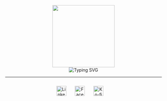 <div>

<div align="center">
<img src="https://i.imgur.com/vCdkZec.gif" width="200">
  
<div>
<img src="https://readme-typing-svg.demolab.com?font=Fira+Code&weight=500&size=30&duration=0.0001&pause=&color=9842F5&center=true&vCenter=true&repeat=false&random=false&width=435&lines=Aldrene+Aguilar" alt="Typing SVG" />
<hr style="border-color:white;">
<img src="https://readme-typing-svg.demolab.com?font=Fira+Code&weight=500&size=25&pause=1000&color=9842F5&center=true&vCenter=true&random=false&width=700&lines=Hello%2C+I'm+Aldrene+A.+Aguilar;An+aspiring+Java+%7C+Spring+Boot+Developer;Open+for+any+role+involving+Java" alt="" />
</div>

</div>
<p align="center">
  <a href="https://www.linkedin.com/in/aldrene-aguilar/"><img width="32px" alt="LinkedIn" title="LinkedIn" src="https://img.icons8.com/?size=100&id=8808&format=png&color=7950F2"/></a>
  &#8287;&#8287;&#8287;&#8287;&#8287;
  <a href="https://facebook.com/aldrenevil"><img width="32px" alt="Facebook" title="Facebook" src="https://img.icons8.com/?size=100&id=8818&format=png&color=7950F2"/></a>
  &#8287;&#8287;&#8287;&#8287;&#8287;
  <a href="https://www.buymeacoffee.com/aldrenevil"><img width="32px" alt="Ko-fi" title="Buy me a coffee" src="https://img.icons8.com/?size=100&id=8289&format=png&color=7950F2"/></a>
  &#8287;&#8287;&#8287;&#8287;&#8287;
</p>
<!-- <p align="center">
  <img src="https://github-readme-streak-stats.herokuapp.com/?user=dreneee&theme=midnight-purple&hide_border=true" alt="dreneee's Streak" />
</p> -->

</div>





